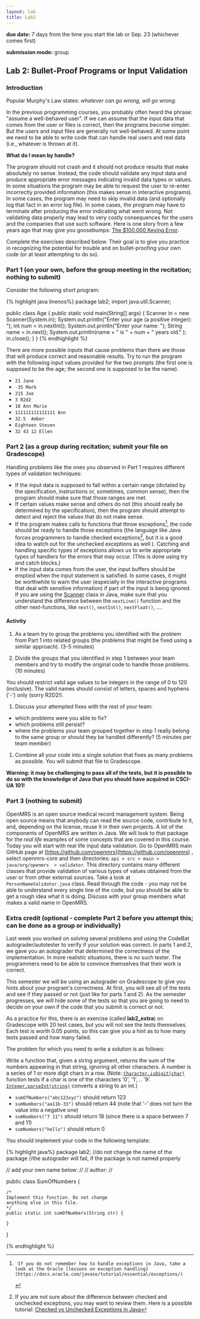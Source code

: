 ```yaml
---
layout: lab
title: Lab2
---
```


<div class="lab-right" markdown="1">

__due date:__ 7 days from the time you start the lab or
Sep. 23 (whichever comes first)

__submission mode:__ group

</div>

<main markdown="1" class="lab">

## Lab 2: Bullet-Proof Programs or Input Validation

### Introduction

Popular Murphy's Law states: _whatever can go wrong, will go wrong_.

In the previous programming courses, you probably often heard the phrase: "assume a well-behaved user".
If we can assume that the input data that comes from the user or files is correct, then the programs become simpler.
But the users and input files are generally not well-behaved. At some point we need to be able  to write code that can handle real users and real data (i.e., whatever is thrown at it).

__What do I mean by handle?__

The program should not crash and it should not produce results that make absolutely no sense. Instead, the code should validate any input data and produce appropriate error messages indicating invalid data types or values.
In some situations the program may be able to request the user to re-enter incorrectly provided information (this makes sense in interactive programs).
In some cases, the program may need to skip invalid data (and optionally log that fact in an error log file).
In some cases, the program may have to terminate after producing the error indicating what went wrong.
Not validating data properly may lead to very costly consequences for the users and the companies that use such software. Here is one story from a few years ago that may give you goosebumps: [The $100,000 Keying Error](http://ieeexplore.ieee.org/document/4488265/).

Complete the exercises  described below.  Their goal is to give you practice
in recognizing the potential for trouble and on bullet-proofing your own code
(or at least attempting to do so).

### Part 1 (on your own, before the group meeting in the recitation; nothing to submit)
Consider the following short program:

{% highlight java linenos%}
package lab2;
import java.util.Scanner;

public class Age {
    public static void main(String[] args) {
        Scanner in = new Scanner(System.in);
        System.out.println("Enter your age (a positive integer): ");
        int num = in.nextInt();
        System.out.println("Enter your name: ");
        String name = in.next();
        System.out.println(name + " is  " + num + " years old." );
        in.close();
    }
}
{% endhighlight %}

There are more possible inputs that cause problems than there are those that will
produce correct and reasonable results.
Try to run the program with the following input values provided for the
two prompts (the first one is supposed to be the age; the second one is supposed to be the name).

- `21 Jane`
- `-35 Mark`
- `215 Joe`
- `3 R2d2`
- `18 Ann Marie`
- `111111111111111 Ann`
- `32.5  Amber`
- `Eighteen Steven`
- `32 43 12 Ellen`



### Part 2 (as a group during recitation; submit your file on Gradescope)

Handling problems like the ones you observed in Part 1 requires different types of validation techniques:

*   If the input data is supposed to fall within a certain range (dictated by the specification, instructions or, sometimes, common sense), then the program should make sure that those ranges are met.
*   If certain values make sense and others do not (this should really be determined by the specification), then the program should attempt to detect and reject the values that do not make sense.
*   If the program makes calls to functions that throw exceptions[^1], the code should be ready to handle those exceptions (the language like Java forces programmers to handle checked exceptions[^2], but it is a good idea to watch out for the unchecked exceptions as well ). Catching and handling specific types of exceptions allows us to write appropriate types of handlers for the errors that may occur. (This is done using try and catch blocks.)
*   If the input data comes from the user, the input buffers should be emptied when the input statement is satisfied. In some cases, it might be worthwhile to warn the user (especially in the interactive programs that deal with sensitive information) if part of the input is being ignored. If you are using the [Scanner](https://docs.oracle.com/javase/10/docs/api/java/util/Scanner.html) class in Java, make sure that you understand the difference between the `nextLine()` function and the other next-functions, like `next()`, `nextInt()`, `nextFloat()`, ....

#### Activity

1. As a team try to group the problems you identified with the problem from Part 1 into related groups (the problems that might be fixed using a similar approach). (3-5 minutes)

1. Divide the groups that you identified in step 1 between your team members and try to modify the original code to handle those problems. (10 minutes)

  You should restrict valid age values to be integers in the range of 0 to 120 (inclusive). The valid names should consist of letters, spaces and hyphens ('-') only (sorry R2D2!).

1. Discuss your attempted fixes with the rest of your team:
  - which problems were you able to fix?
  - which problems still persist?
  - where the problems your team grouped together in step 1 really belong to the same group or should they be handled differently?
  (5 minutes per team member)

1. Combine all your code into a single solution that fixes as many problems as possible. You will submit that file to  Gradescope.


**Warning: it may be challenging to pass all of the tests, but it is possible to do so with the knowledge of Java that you should have acquired in CSCI-UA 101!**



### Part 3 (nothing to submit)

OpenMRS is an open source medical record management system. Being open source means that anybody can read the source code, contribute to it, and, depending on the license, reuse it in their own projects. A lot of the components of OpenMRS are written in Java. We will look to that package for the _real life_ examples of some concepts that are covered in this course. Today you will start with real life input data validation. Go to OpenMRS main GitHub page at [https://github.com/openmrs](https://github.com/openmrs) , select openmrs-core and then directories: `api > src > main > java/org/openmrs  > validator`. This directory contains many different classes that provide validation of various types of values obtained from the user or from other external sources. Take a look at `PersonNameValidator.java` class. Read through the code - you may not be able to understand every single line of the code, but you should be able to get a rough idea what it is doing. Discuss with your group members what makes a valid name in OpenMRS.


### Extra credit (optional - complete Part 2 before you attempt this; can be done as a group or individually)

Last week you worked on solving several problems and using the CodeBat autograder/autotester to verify if your solution was correct. In parts 1 and 2, we gave you an autograder that determined the correctness of the implementation. In more realistic situations, there is no such tester. The programmers need to be able to convince themselves that their work is correct.

This semester we will be using an autograder on Gradescope to give you hints about your program's correctness. At first, you will see all of the tests and see if they passed or not (just like for parts 1 and 2). As the semester progresses, we will hide some of the tests so that you are going to need to decide on your own if the code that you submit is correct or not.

As a practice for this, there is an exercise (called **lab2_extra**) on Gradescope with 20 test cases, but you will not see the tests themselves. Each test is worth 0.05 points, so this can give you a hint as to how many tests passed and how many failed.

The problem for which you need to write a solution is as follows:

Write a function that, given a string argument, returns the sum of the numbers appearing in that string, ignoring all other characters. A number is a series of 1 or more digit chars in a row. (Note: [`Character.isDigit(char)`](https://docs.oracle.com/javase/10/docs/api/java/lang/Character.html#isDigit(char)) function tests if a char is one of the characters '0', '1', .. '9'. [`Integer.parseInt(string)`](https://docs.oracle.com/javase/10/docs/api/java/lang/Integer.html#parseInt(java.lang.String)) converts a string to an int.)

*   `sumOfNumbers("abc123xyz")` should return 123
*   `sumNumbers("aa11b-33")` should return 44 (note that '-' does not turn the value into a negative one)
*   `sumNumbers("7 11")` should return 18 (since there is a space between 7 and 11)
*   `sumNumbers("hello")` should return 0

You should implement your code in the following template:


{% highlight java%}
package lab2;
//do not change the name of the package
//the autograder will fail, if the package is not named properly

// add your own name below:
//
// author:
//


public class SumOfNumbers {

    /*
    Implement this function. Do not change
    anything else in this file.
    */
    public static int sumOfNumbers(String str) {

    }
}

{% endhighlight %}



[^1]:     If you do not remember how to handle exceptions in Java, take a look at the Oracle [lessons on exception handling](https://docs.oracle.com/javase/tutorial/essential/exceptions/)

[^2]:
     If you are not sure about the difference between checked and unchecked exceptions, you may want to review them. Here is a possible tutorial:  [Checked vs Unchecked Exceptions in Java](https://www.geeksforgeeks.org/checked-vs-unchecked-exceptions-in-java/)

</main>
